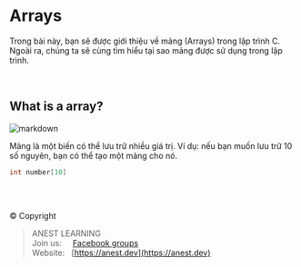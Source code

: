
# Arrays

Trong bài này, bạn sẽ được giới thiệu về mảng (Arrays) trong lập trình C. Ngoài ra, chúng ta sẽ cùng tìm hiểu tại sao mảng được sử dụng trong lập trình.

<br />

## What is a array?
![markdown](https://cdn.programiz.com/sites/tutorial2program/files/c-arrays.jpg)

Mảng là một biến có thể lưu trữ nhiều giá trị. Ví dụ: nếu bạn muốn lưu trữ 10 số nguyên, bạn có thể tạo một mảng cho nó.
```c
int number[10]
```
<br />

##  

© Copyright
> ANEST LEARNING  
> Join us: &nbsp;&nbsp;&nbsp; [Facebook groups](https://www.facebook.com/groups/anest.learning/)  
> Website: &nbsp; [https://anest.dev](https://anest.dev)  
